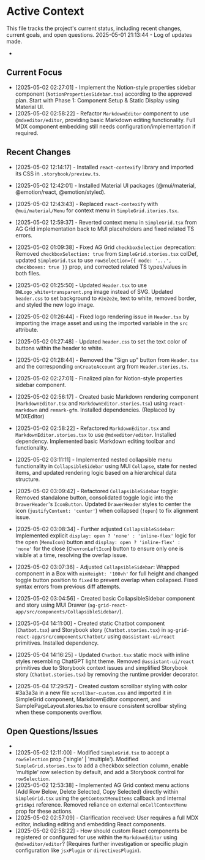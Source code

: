 # Active Context

  This file tracks the project's current status, including recent changes, current goals, and open questions.
  2025-05-01 21:13:44 - Log of updates made.

*

## Current Focus

*   [2025-05-02 02:27:01] - Implement the Notion-style properties sidebar component (`NotionPropertiesSidebar.tsx`) according to the approved plan. Start with Phase 1: Component Setup & Static Display using Material UI.
*   [2025-05-02 02:58:22] - Refactor `MarkdownEditor` component to use `@mdxeditor/editor`, providing basic Markdown editing functionality. Full MDX component embedding still needs configuration/implementation if required.

## Recent Changes

*   [2025-05-02 12:14:17] - Installed `react-contexify` library and imported its CSS in `.storybook/preview.ts`.
*   [2025-05-02 12:42:01] - Installed Material UI packages (@mui/material, @emotion/react, @emotion/styled).
*   [2025-05-02 12:43:43] - Replaced `react-contexify` with `@mui/material/Menu` for context menu in `SimpleGrid.itories.tsx`.
*   [2025-05-02 12:59:37] - Reverted context menu in `SimpleGrid.tsx` from AG Grid implementation back to MUI placeholders and fixed related TS errors.
*   [2025-05-02 01:09:38] - Fixed AG Grid `checkboxSelection` deprecation: Removed `checkboxSelection: true` from `SimpleGrid.stories.tsx` colDef, updated `SimpleGrid.tsx` to use `rowSelection={{ mode: '...', checkboxes: true }}` prop, and corrected related TS types/values in both files.
*   [2025-05-02 01:25:50] - Updated `Header.tsx` to use `DWLogo_white+transparent.png` image instead of SVG. Updated `header.css` to set background to `#2e2e2e`, text to white, removed border, and styled the new logo image.
*   [2025-05-02 01:26:44] - Fixed logo rendering issue in `Header.tsx` by importing the image asset and using the imported variable in the `src` attribute.
*   [2025-05-02 01:27:48] - Updated `header.css` to set the text color of buttons within the header to white.
*   [2025-05-02 01:28:44] - Removed the "Sign up" button from `Header.tsx` and the corresponding `onCreateAccount` arg from `Header.stories.ts`.
*   [2025-05-02 02:27:01] - Finalized plan for Notion-style properties sidebar component.
*   [2025-05-02 02:56:17] - Created basic Markdown rendering component (`MarkdownEditor.tsx` and `MarkdownEditor.stories.tsx`) using `react-markdown` and `remark-gfm`. Installed dependencies. (Replaced by MDXEditor)
*   [2025-05-02 02:58:22] - Refactored `MarkdownEditor.tsx` and `MarkdownEditor.stories.tsx` to use `@mdxeditor/editor`. Installed dependency. Implemented basic Markdown editing toolbar and functionality.

*   [2025-05-02 03:11:11] - Implemented nested collapsible menu functionality in `CollapsibleSidebar` using MUI `Collapse`, state for nested items, and updated rendering logic based on a hierarchical data structure.
*   [2025-05-02 03:09:42] - Refactored `CollapsibleSidebar` toggle: Removed standalone button, consolidated toggle logic into the `DrawerHeader`'s `IconButton`. Updated `DrawerHeader` styles to center the icon (`justifyContent: 'center'`) when collapsed (`!open`) to fix alignment issue.
*   [2025-05-02 03:08:34] - Further adjusted `CollapsibleSidebar`: Implemented explicit `display: open ? 'none' : 'inline-flex'` logic for the open (`MenuIcon`) button and `display: open ? 'inline-flex' : 'none'` for the close (`ChevronLeftIcon`) button to ensure only one is visible at a time, resolving the overlap issue.
*   [2025-05-02 03:07:36] - Adjusted `CollapsibleSidebar`: Wrapped component in a Box with `minHeight: '100vh'` for full height and changed toggle button position to `fixed` to prevent overlap when collapsed. Fixed syntax errors from previous diff attempts.
*   [2025-05-02 03:04:56] - Created basic CollapsibleSidebar component and story using MUI Drawer (`ag-grid-react-app/src/components/CollapsibleSidebar/`).
*   [2025-05-04 14:11:00] - Created static Chatbot component (`Chatbot.tsx`) and Storybook story (`Chatbot.stories.tsx`) in `ag-grid-react-app/src/components/Chatbot/` using `@assistant-ui/react` primitives. Installed dependency.
*   [2025-05-04 14:16:25] - Updated `Chatbot.tsx` static mock with inline styles resembling ChatGPT light theme. Removed `@assistant-ui/react` primitives due to Storybook context issues and simplified Storybook story (`Chatbot.stories.tsx`) by removing the runtime provider decorator.
*   [2025-05-04 17:29:57] - Created custom scrollbar styling with color #3a3a3a in a new file `scrollbar-custom.css` and imported it in SimpleGrid component, MarkdownEditor component, and SamplePageLayout.stories.tsx to ensure consistent scrollbar styling when these components overflow.
## Open Questions/Issues

*
*   [2025-05-02 12:11:00] - Modified `SimpleGrid.tsx` to accept a `rowSelection` prop ('single' | 'multiple'). Modified `SimpleGrid.stories.tsx` to add a checkbox selection column, enable 'multiple' row selection by default, and add a Storybook control for `rowSelection`.
*   [2025-05-02 12:53:38] - Implemented AG Grid context menu actions (Add Row Below, Delete Selected, Copy Selected) directly within `SimpleGrid.tsx` using the `getContextMenuItems` callback and internal `gridApi` reference. Removed reliance on external `onCellContextMenu` prop for these actions.
*   [2025-05-02 02:57:09] - Clarification received: User requires a full MDX editor, including editing and embedding React components.
*   [2025-05-02 02:58:22] - How should custom React components be registered or configured for use within the `MarkdownEditor` using `@mdxeditor/editor`? (Requires further investigation or specific plugin configuration like `jsxPlugin` or `directivesPlugin`).